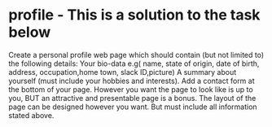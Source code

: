 # profile - This is a solution to the task below
Create a personal profile web page which should contain (but not limited to) the following details: Your bio-data e.g( name, state of origin, date of birth, address, occupation,home town, slack ID,picture) A summary about yourself (must include your hobbies and interests). Add a contact form at the bottom of your page. However you want the page to look like is up to you, BUT an attractive and presentable page is a bonus. The layout of the page can be designed however you want. But must include all information stated above.
